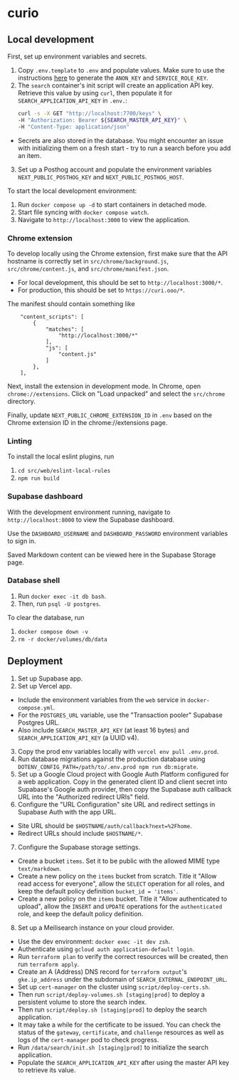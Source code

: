 # curio

## Local development
First, set up environment variables and secrets.
1. Copy `.env.template` to `.env` and populate values. Make sure to use the instructions [here](https://supabase.com/docs/guides/self-hosting/docker#generate-api-keys) to generate the `ANON_KEY` and `SERVICE_ROLE_KEY`.
2. The `search` container's init script will create an application API key. Retrieve this value by using `curl`, then populate it for `SEARCH_APPLICATION_API_KEY` in `.env.`:
    ```bash
    curl -s -X GET "http://localhost:7700/keys" \
    -H "Authorization: Bearer ${SEARCH_MASTER_API_KEY}" \
    -H "Content-Type: application/json"
    ```
  - Secrets are also stored in the database. You might encounter an issue with initializing them on a fresh start - try to run a search before you add an item.
3. Set up a Posthog account and populate the environment variables `NEXT_PUBLIC_POSTHOG_KEY` and `NEXT_PUBLIC_POSTHOG_HOST`.

To start the local development environment:
1. Run `docker compose up -d` to start containers in detached mode.
2. Start file syncing with `docker compose watch`.
3. Navigate to `http://localhost:3000` to view the application.

### Chrome extension
To develop locally using the Chrome extension, first make sure that the API hostname is correctly set in `src/chrome/background.js`, `src/chrome/content.js`, and `src/chrome/manifest.json`.

* For local development, this should be set to `http://localhost:3000/*`.
* For production, this should be set to `https://curi.ooo/*`.

The manifest should contain something like
```
    "content_scripts": [
        {
            "matches": [
                "http://localhost:3000/*"
            ],
            "js": [
                "content.js"
            ]
        },
    ],
```

Next, install the extension in development mode. In Chrome, open `chrome://extensions`. Click on "Load unpacked" and select the `src/chrome` directory.

Finally, update `NEXT_PUBLIC_CHROME_EXTENSION_ID` in `.env` based on the Chrome extension ID in the chrome://extensions page.

### Linting
To install the local eslint plugins, run
1. `cd src/web/eslint-local-rules`
2. `npm run build`

### Supabase dashboard
With the development environment running, navigate to `http://localhost:8000` to view the Supabase dashboard.

Use the `DASHBOARD_USERNAME` and `DASHBOARD_PASSWORD` environment variables to sign in.

Saved Markdown content can be viewed here in the Supabase Storage page.

### Database shell
1. Run `docker exec -it db bash`.
2. Then, run `psql -U postgres`.

To clear the database, run
1. `docker compose down -v`
2. `rm -r docker/volumes/db/data`

## Deployment
1. Set up Supabase app.
2. Set up Vercel app.
  - Include the environment variables from the `web` service in `docker-compose.yml`.
  - For the `POSTGRES_URL` variable, use the "Transaction pooler" Supabase Postgres URL.
  - Also include `SEARCH_MASTER_API_KEY` (at least 16 bytes) and `SEARCH_APPLICATION_API_KEY` (a UUID v4).
3. Copy the prod env variables locally with `vercel env pull .env.prod`.
4. Run database migrations against the production database using `DOTENV_CONFIG_PATH=/path/to/.env.prod npm run db:migrate`.
5. Set up a Google Cloud project with Google Auth Platform configured for a web application. Copy in the generated client ID and client secret into Supabase's Google auth provider, then copy the Supabase auth callback URL into the "Authorized redirect URIs" field.
6. Configure the "URL Configuration" site URL and redirect settings in Supabase Auth with the app URL.
  - Site URL should be `$HOSTNAME/auth/callback?next=%2Fhome`.
  - Redirect URLs should include `$HOSTNAME/*`.
7. Configure the Supabase storage settings.
  - Create a bucket `items`. Set it to be public with the allowed MIME type `text/markdown`.
  - Create a new policy on the `items` bucket from scratch. Title it "Allow read access for everyone", allow the `SELECT` operation for all roles, and keep the default policy definition `bucket_id = 'items'`.
  - Create a new policy on the `items` bucket. Title it "Allow authenticated to upload", allow the `INSERT` and `UPDATE` operations for the `authenticated` role, and keep the default policy definition.
8. Set up a Meilisearch instance on your cloud provider.
  - Use the dev environment: `docker exec -it dev zsh`.
  - Authenticate using `gcloud auth application-default login`.
  - Run `terraform plan` to verify the correct resources will be created, then run `terraform apply`.
  - Create an A (Address) DNS record for `terraform output`'s `gke.ip_address` under the subdomain of `SEARCH_EXTERNAL_ENDPOINT_URL`.
  - Set up `cert-manager` on the cluster using `script/deploy-certs.sh`.
  - Then run `script/deploy-volumes.sh [staging|prod]` to deploy a persistent volume to store the search index.
  - Then run `script/deploy.sh [staging|prod]` to deploy the search application.
  - It may take a while for the certificate to be issued. You can check the status of the `gateway`, `certificate`,  and `challenge` resources as well as logs of the `cert-manager` pod to check progress.
  - Run `/data/search/init.sh [staging|prod]` to initialize the search application.
  - Populate the `SEARCH_APPLICATION_API_KEY` after using the master API key to retrieve its value.